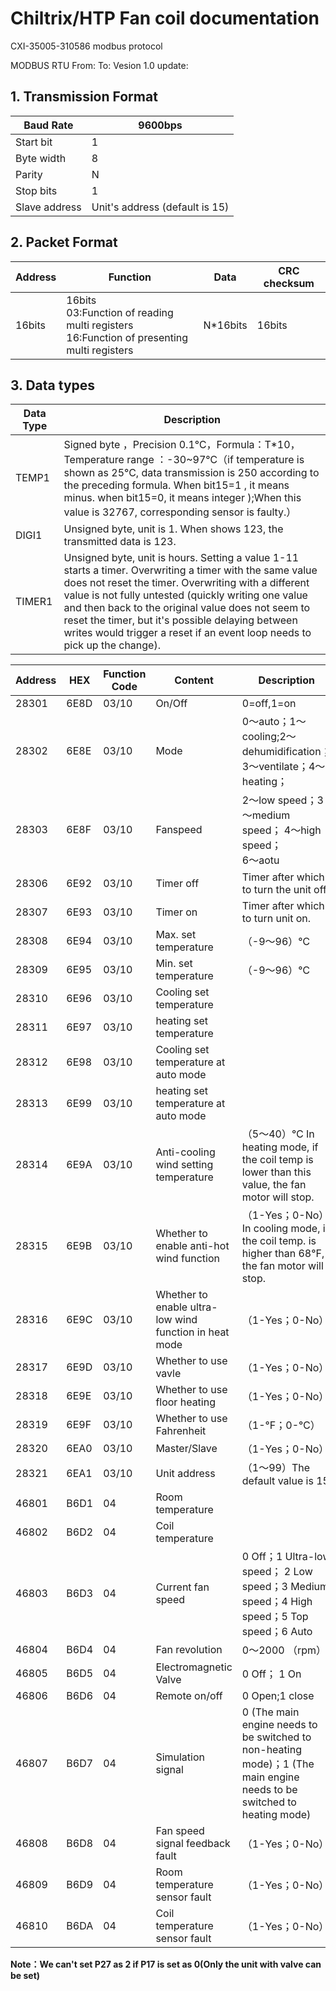 # Chiltrix/HTP Fan coil documentation

CXI-35005-310586 modbus protocol

								

MODBUS RTU
From:				To:
Vesion	1.0			update:

								

## 1. Transmission Format

| Baud Rate     | 9600bps                       |
| ------------- | ----------------------------- |
| Start bit     | 1                             |
| Byte width    | 8                             |
| Parity        | N                             |
| Stop bits     | 1                             |
| Slave address | Unit's address (default is 15)|

								

## 2. Packet Format 								

| Address | Function                                                                                      | Data      | CRC checksum |
| ------- | --------------------------------------------------------------------------------------------- | --------- | ------------ |
| 16bits  | 16bits<br>03:Function of reading multi registers<br>16:Function of presenting multi registers | N\*16bits | 16bits       |
	
							

## 3. Data types								

| Data Type | Description                                                                                                                                                                                                                                                                                    |
| ---------- | ---------------------------------------------------------------------------------------------------------------------------------------------------------------------------------------------------------------------------------------------------------------------------------------------- |
| TEMP1      | Signed byte ，Precision 0.1℃，Formula：T\*10，Temperature range ：\-30~97℃（if temperature is shown as 25°C, data transmission is 250 according to the preceding formula. When bit15=1 , it means minus. when bit15=0, it means integer );When this value is 32767, corresponding sensor is faulty.） |
| DIGI1      | Unsigned byte, unit is 1. When shows 123, the transmitted data is 123.                                                                                                                                                                                                                         |
| TIMER1     | Unsigned byte, unit is hours. Setting a value 1-11 starts a timer. Overwriting a timer with the same value does not reset the timer. Overwriting with a different value is not fully untested (quickly writing one value and then back to the original value does not seem to reset the timer, but it's possible delaying between writes would trigger a reset if an event loop needs to pick up the change). |

| Address | HEX  | Function Code | Content                                  | Description                                                                                                           | Remark |
| ------- | ---- | ------------- | ---------------------------------------- | --------------------------------------------------------------------------------------------------------------------- | ------ |
| 28301   | 6E8D | 03/10         | On/Off                                   | 0=off,1=on                                                                                                            | DIGI1  |
| 28302   | 6E8E | 03/10         | Mode                                     | 0～auto；1～cooling;2～dehumidification；3～ventilate；4～heating；                                                            | DIGI1  |
| 28303   | 6E8F | 03/10         | Fanspeed                                 | 2～low speed；3～medium speed； 4～high speed；<br>6～aotu                                                                   | DIGI1  |
| 28306   | 6E92 | 03/10         | Timer off                                | Timer after which to turn the unit off.                                           | TIMER1  |
| 28307   | 6E93 | 03/10         | Timer on                                 | Timer after which to turn unit on.                                               | TIMER1  |
| 28308   | 6E94 | 03/10         | Max. set temperature                     | （\-9～96）℃                                                                                                             | DIGI1  |
| 28309   | 6E95 | 03/10         | Min. set temperature                     | （\-9～96）℃                                                                                                             | DIGI1  |
| 28310   | 6E96 | 03/10         | Cooling set temperature                  |                                                                                                                       | TEMP1  |
| 28311   | 6E97 | 03/10         | heating set temperature                  |                                                                                                                       | TEMP1  |
| 28312   | 6E98 | 03/10         | Cooling set temperature at auto mode     |                                                                                                                       | TEMP1  |
| 28313   | 6E99 | 03/10         | heating set temperature at auto mode     |                                                                                                                       | TEMP1  |
| 28314   | 6E9A | 03/10         | Anti-cooling wind setting temperature    | （5～40）℃ In heating mode, if the coil temp is lower than this value, the fan motor will stop.                      | TEMP1  |
| 28315   | 6E9B | 03/10         | Whether to enable anti-hot wind function  | （1-Yes；0-No）In cooling mode, if the coil temp. is higher than 68°F, the fan motor will stop.                      | DIGI1  |
| 28316   | 6E9C | 03/10         | Whether to enable ultra-low wind function in heat mode | （1-Yes；0-No）                                                                                            | DIGI1  |
| 28317   | 6E9D | 03/10         | Whether to use vavle                     | （1-Yes；0-No）                                                                                                          | DIGI1  |
| 28318   | 6E9E | 03/10         | Whether to use floor heating             | （1-Yes；0-No）                                                                                                          | DIGI1  |
| 28319   | 6E9F | 03/10         | Whether to use Fahrenheit                | （1-℉；0-℃）                                                                                                             | DIGI1  |
| 28320   | 6EA0 | 03/10         | Master/Slave                             | （1-Yes；0-No）                                                                                                          | DIGI1  |
| 28321   | 6EA1 | 03/10         | Unit address                             | （1～99）The default value is 15                                                                                         | DIGI1  |
| 46801   | B6D1 | 04            | Room temperature                         |                                                                                                                       | TEMP1  |
| 46802   | B6D2 | 04            | Coil temperature                         |                                                                                                                       | TEMP1  |
| 46803   | B6D3 | 04            | Current fan speed                        | 0 Off；1 Ultra-low speed； 2 Low speed；3 Medium speed；4 High speed；5 Top speed；6 Auto                                   | DIGI1  |
| 46804   | B6D4 | 04            | Fan revolution                           | 0～2000 （rpm）                                                                                                          | DIGI1  |
| 46805   | B6D5 | 04            | Electromagnetic Valve                    | 0 Off； 1 On                                                                                                           | DIGI1  |
| 46806   | B6D6 | 04            | Remote on/off                            | 0 Open;1 close                                                                                                        | DIGI1  |
| 46807   | B6D7 | 04            | Simulation signal                        | 0 (The main engine needs to be switched to non-heating mode)；1 (The main engine needs to be switched to heating mode) | DIGI1  |
| 46808   | B6D8 | 04            | Fan speed signal feedback fault          | （1-Yes；0-No）                                                                                                          | DIGI1  |
| 46809   | B6D9 | 04            | Room temperature sensor fault            | （1-Yes；0-No）                                                                                                          | DIGI1  |
| 46810   | B6DA | 04            | Coil temperature sensor fault            | （1-Yes；0-No）                                                                                                          | DIGI1  |


**Note：We can't set P27 as 2 if P17 is set as 0(Only the unit with valve can be set)**
